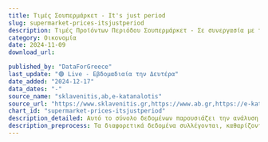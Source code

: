 ```yaml
---
title: Τιμές Σουπερμάρκετ - It's just period
slug: supermarket-prices-itsjustperiod
description: Τιμές Προϊόντων Περιόδου Σουπερμάρκετ - Σε συνεργασία με την ομάδα it's just period.
category: Οικονομία
date: 2024-11-09
download_url: 

published_by: "DataForGreece"
last_update: "🟢 Live - Εβδομαδιαία την Δευτέρα"
date_added: "2024-12-17"
data_dates: "-"
source_name: "sklavenitis,ab,e-katanalotis"
source_url: "https://www.sklavenitis.gr,https://www.ab.gr,https://e-katanalotis.gov.gr"
chart_id: "supermarket-prices-itsjustperiod"
description_detailed: Αυτό το σύνολο δεδομένων παρουσιάζει την ανάλυση των τιμών προϊόντων περιόδου στα σούπερ μάρκετ. Τα δεδομένα συλλέγονται για την υποστήριξη της δράσης της ομάδας it's just period.
description_preprocess: Τα διαφορετικά δεδομένα συλλέγονται, καθαρίζονται, φιλτράρονται και αποθηκεύονται σε μια συγκεκριμένη μορφή.
---
```

